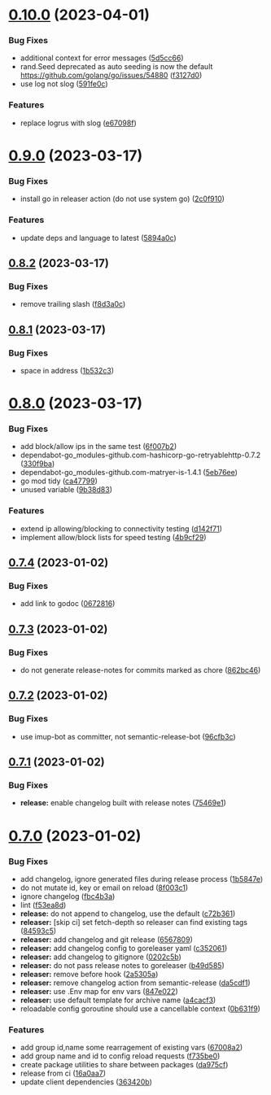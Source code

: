 # [0.10.0](https://github.com/imup-io/client/compare/v0.9.0...v0.10.0) (2023-04-01)


### Bug Fixes

* additional context for error messages ([5d5cc66](https://github.com/imup-io/client/commit/5d5cc66c09fee633fb6d54726bafa942d07bcec6))
* rand.Seed deprecated as auto seeding is now the default https://github.com/golang/go/issues/54880 ([f3127d0](https://github.com/imup-io/client/commit/f3127d079e1c3c97f8e377565239a1b9ad69d597))
* use log not slog ([591fe0c](https://github.com/imup-io/client/commit/591fe0ca2a9e46850cea399144308fb860e27b56))


### Features

* replace logrus with slog ([e67098f](https://github.com/imup-io/client/commit/e67098f9c9fb9030f77a7df08e84c171ed5c724d))

# [0.9.0](https://github.com/imup-io/client/compare/v0.8.2...v0.9.0) (2023-03-17)


### Bug Fixes

* install go in releaser action (do not use system go) ([2c0f910](https://github.com/imup-io/client/commit/2c0f910631ebd8a56ededc687daaf27196a19fe1))


### Features

* update deps and language to latest ([5894a0c](https://github.com/imup-io/client/commit/5894a0cee0160d8b0f52fcebd6eb9e54e0f2ecf3))

## [0.8.2](https://github.com/imup-io/client/compare/v0.8.1...v0.8.2) (2023-03-17)


### Bug Fixes

* remove trailing slash ([f8d3a0c](https://github.com/imup-io/client/commit/f8d3a0c802c78175709331c42a4b91dc3da31cd1))

## [0.8.1](https://github.com/imup-io/client/compare/v0.8.0...v0.8.1) (2023-03-17)


### Bug Fixes

* space in address ([1b532c3](https://github.com/imup-io/client/commit/1b532c362afd5533f71e24516758a2de33508bf9))

# [0.8.0](https://github.com/imup-io/client/compare/v0.7.4...v0.8.0) (2023-03-17)


### Bug Fixes

* add block/allow ips in the same test ([6f007b2](https://github.com/imup-io/client/commit/6f007b2a11c08e30948fe35692cf3a0e3ad322a3))
* dependabot-go_modules-github.com-hashicorp-go-retryablehttp-0.7.2 ([330f9ba](https://github.com/imup-io/client/commit/330f9baefaabcc175890f1ba17aa126514d6d545))
* dependabot-go_modules-github.com-matryer-is-1.4.1 ([5eb76ee](https://github.com/imup-io/client/commit/5eb76ee23627fafa873d6236c9e6f53ec6854cfb))
* go mod tidy ([ca47799](https://github.com/imup-io/client/commit/ca47799ce5cfc72d8c191d4202897015dfd9a80d))
* unused variable ([9b38d83](https://github.com/imup-io/client/commit/9b38d83656391a581147ef4db2fc508e9a64805e))


### Features

* extend ip allowing/blocking to connectivity testing ([d142f71](https://github.com/imup-io/client/commit/d142f71e75872f3c3b988516c30b5094905c8222))
* implement allow/block lists for speed testing ([4b9cf29](https://github.com/imup-io/client/commit/4b9cf29cf83567f1bf4168a7197652c304f26f1b))

## [0.7.4](https://github.com/imup-io/client/compare/v0.7.3...v0.7.4) (2023-01-02)


### Bug Fixes

* add link to godoc ([0672816](https://github.com/imup-io/client/commit/067281685dd40e0436f443b4decfb0c4d272c60d))

## [0.7.3](https://github.com/imup-io/client/compare/v0.7.2...v0.7.3) (2023-01-02)


### Bug Fixes

* do not generate release-notes for commits marked as chore ([862bc46](https://github.com/imup-io/client/commit/862bc464f7040e027d85bfee01edc82852f9ec87))

## [0.7.2](https://github.com/imup-io/client/compare/v0.7.1...v0.7.2) (2023-01-02)


### Bug Fixes

* use imup-bot as committer, not semantic-release-bot ([96cfb3c](https://github.com/imup-io/client/commit/96cfb3c06186fe156c326a1b2c57f4863e87fc55))

## [0.7.1](https://github.com/imup-io/client/compare/v0.7.0...v0.7.1) (2023-01-02)


### Bug Fixes

* **release:** enable changelog built with release notes ([75469e1](https://github.com/imup-io/client/commit/75469e1b92989f6b09752fec6d92d8df1fce296b))

# [0.7.0](https://github.com/imup-io/client/compare/v0.6.1...v0.7.0) (2023-01-02)


### Bug Fixes

* add changelog, ignore generated files during release process ([1b5847e](https://github.com/imup-io/client/commit/1b5847eb44e78815124a94d6e9cfb038dd078697))
* do not mutate id, key or email on reload ([8f003c1](https://github.com/imup-io/client/commit/8f003c10adece32fa721357542c4cca60650d0f3))
* ignore changelog ([fbc4b3a](https://github.com/imup-io/client/commit/fbc4b3ab5e68bfd30f54009f14d0eb369b5fd58e))
* lint ([f53ea8d](https://github.com/imup-io/client/commit/f53ea8dd692b71cc5be35fe478816c92100d3d2a))
* **release:** do not append to changelog, use the default ([c72b361](https://github.com/imup-io/client/commit/c72b36142c792c435e6d9de3149bb10a8ba4b017))
* **releaser:** [skip ci] set fetch-depth so releaser can find existing tags ([84593c5](https://github.com/imup-io/client/commit/84593c57516a6c80b4aa96d614863e54324761d3))
* **releaser:** add changelog and git release ([6567809](https://github.com/imup-io/client/commit/65678094197157cd0d450ee8d7a2df82b45d7ba2))
* **releaser:** add changelog config to goreleaser yaml ([c352061](https://github.com/imup-io/client/commit/c3520611661c39b81faa94276bf29e6ec01406c6))
* **releaser:** add changelog to gitignore ([0202c5b](https://github.com/imup-io/client/commit/0202c5be133530c8a257e0afc8256533e65afedd))
* **releaser:** do not pass release notes to goreleaser ([b49d585](https://github.com/imup-io/client/commit/b49d585d40fa4820ffde03430b5e66a13b013a37))
* **releaser:** remove before hook ([2a5305a](https://github.com/imup-io/client/commit/2a5305a39239a39c078a13551c6b316b650103a1))
* **releaser:** remove changelog action from semantic-release ([da5cdf1](https://github.com/imup-io/client/commit/da5cdf1f4d32f9fbcab098ed09fc1da1eae6d65d))
* **releaser:** use .Env map for env vars ([847e022](https://github.com/imup-io/client/commit/847e022aa564ab2b546d0c4a12fa6a63f62349bb))
* **releaser:** use default template for archive name ([a4cacf3](https://github.com/imup-io/client/commit/a4cacf39243cd973e1aeee6047856a2e52131983))
* reloadable config goroutine should use a cancellable context ([0b631f9](https://github.com/imup-io/client/commit/0b631f92303b3452ce6130126f1bd8a738311ab5))


### Features

* add group id,name some rearragement of existing vars ([67008a2](https://github.com/imup-io/client/commit/67008a2f2adb87b65ef64d3484e25ae6d3d50804))
* add group name and id to config reload requests ([f735be0](https://github.com/imup-io/client/commit/f735be0121e78a899a6cbe35946b62386609a401))
* create package utilities to share between packages ([da975cf](https://github.com/imup-io/client/commit/da975cf947150dc3b211f82241a872c5a77b6f00))
* release from ci ([16a0aa7](https://github.com/imup-io/client/commit/16a0aa77c1eb907de9462f447f4730b9ce090191))
* update client dependencies ([363420b](https://github.com/imup-io/client/commit/363420bd4d1d9e2004df526cf1df9662a9d03ef4))
